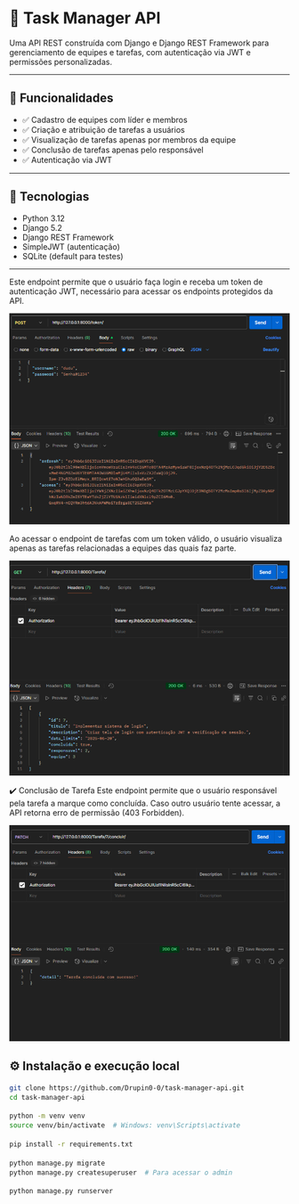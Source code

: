 # 🧩 Task Manager API

Uma API REST construída com Django e Django REST Framework para gerenciamento de equipes e tarefas, com autenticação via JWT e permissões personalizadas.

---

## 📌 Funcionalidades

- ✅ Cadastro de equipes com líder e membros
- ✅ Criação e atribuição de tarefas a usuários
- ✅ Visualização de tarefas apenas por membros da equipe
- ✅ Conclusão de tarefas apenas pelo responsável
- ✅ Autenticação via JWT

---

## 🚀 Tecnologias

- Python 3.12
- Django 5.2
- Django REST Framework
- SimpleJWT (autenticação)
- SQLite (default para testes)

---

Este endpoint permite que o usuário faça login e receba um token de autenticação JWT, necessário para acessar os endpoints protegidos da API.

![Token JWT](docs/token.png)

Ao acessar o endpoint de tarefas com um token válido, o usuário visualiza apenas as tarefas relacionadas a equipes das quais faz parte.

![Tarefas ](docs/Tarefas.png)

✔️ Conclusão de Tarefa
Este endpoint permite que o usuário responsável pela tarefa a marque como concluída. Caso outro usuário tente acessar, a API retorna erro de permissão (403 Forbidden).

![Tarefas ](docs/Concluido.png)

## ⚙️ Instalação e execução local

```bash
git clone https://github.com/Drupin0-0/task-manager-api.git
cd task-manager-api

python -m venv venv
source venv/bin/activate  # Windows: venv\Scripts\activate

pip install -r requirements.txt

python manage.py migrate
python manage.py createsuperuser  # Para acessar o admin

python manage.py runserver


